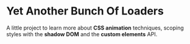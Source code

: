 # Yet Another Bunch Of Loaders

A little project to learn more about **CSS animation** techniques, scoping styles with the **shadow DOM** and the **custom elements** API.
